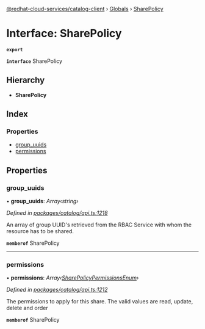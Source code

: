 [@redhat-cloud-services/catalog-client](../README.md) › [Globals](../globals.md) › [SharePolicy](sharepolicy.md)

# Interface: SharePolicy

**`export`** 

**`interface`** SharePolicy

## Hierarchy

* **SharePolicy**

## Index

### Properties

* [group_uuids](sharepolicy.md#group_uuids)
* [permissions](sharepolicy.md#permissions)

## Properties

###  group_uuids

• **group_uuids**: *Array‹string›*

*Defined in [packages/catalog/api.ts:1218](https://github.com/RedHatInsights/javascript-clients/blob/master/packages/catalog/api.ts#L1218)*

An array of group UUID\'s retrieved from the RBAC Service with whom the resource has to be shared.

**`memberof`** SharePolicy

___

###  permissions

• **permissions**: *Array‹[SharePolicyPermissionsEnum](../enums/sharepolicypermissionsenum.md)›*

*Defined in [packages/catalog/api.ts:1212](https://github.com/RedHatInsights/javascript-clients/blob/master/packages/catalog/api.ts#L1212)*

The permissions to apply for this share. The valid values are read, update, delete and order

**`memberof`** SharePolicy
